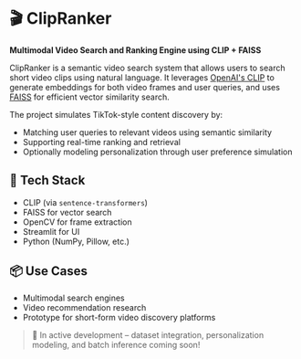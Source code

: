 # 🎬 ClipRanker

**Multimodal Video Search and Ranking Engine using CLIP + FAISS**

ClipRanker is a semantic video search system that allows users to search short video clips using natural language. It leverages [OpenAI's CLIP](https://github.com/openai/CLIP) to generate embeddings for both video frames and user queries, and uses [FAISS](https://github.com/facebookresearch/faiss) for efficient vector similarity search.

The project simulates TikTok-style content discovery by:
- Matching user queries to relevant videos using semantic similarity
- Supporting real-time ranking and retrieval
- Optionally modeling personalization through user preference simulation

## 🔧 Tech Stack
- CLIP (via `sentence-transformers`)
- FAISS for vector search
- OpenCV for frame extraction
- Streamlit for UI
- Python (NumPy, Pillow, etc.)

## 📦 Use Cases
- Multimodal search engines
- Video recommendation research
- Prototype for short-form video discovery platforms

> 🚧 In active development – dataset integration, personalization modeling, and batch inference coming soon!
